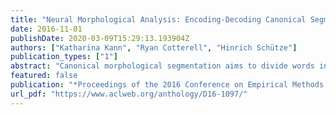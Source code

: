 ```yaml
---
title: "Neural Morphological Analysis: Encoding-Decoding Canonical Segments"
date: 2016-11-01
publishDate: 2020-03-09T15:29:13.193904Z
authors: ["Katharina Kann", "Ryan Cotterell", "Hinrich Schütze"]
publication_types: ["1"]
abstract: "Canonical morphological segmentation aims to divide words into a sequence of standardized segments. In this work, we propose a character-based neural encoderdecoder model for this task. Additionally, we extend our model to include morphemelevel and lexical information through a neural reranker. We set the new state of the art for the task improving previous results by up to 21% accuracy. Our experiments cover three languages: English, German and Indonesian."
featured: false
publication: "*Proceedings of the 2016 Conference on Empirical Methods in Natural Language Processing*"
url_pdf: "https://www.aclweb.org/anthology/D16-1097/"
---
```


